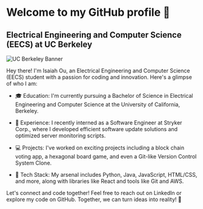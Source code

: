 # Welcome to my GitHub profile 👋
## Electrical Engineering and Computer Science (EECS) at UC Berkeley

![UC Berkeley Banner](https://upload.wikimedia.org/wikipedia/commons/d/df/Berkeley_Sather_Gate_1_banner.jpg)

Hey there! I'm Isaiah Ou, an Electrical Engineering and Computer Science (EECS) student with a passion for coding and innovation. Here's a glimpse of who I am:

- 🎓 Education: I'm currently pursuing a Bachelor of Science in Electrical Engineering and Computer Science at the University of California, Berkeley.

- 💼 Experience: I recently interned as a Software Engineer at Stryker Corp., where I developed efficient software update solutions and optimized server monitoring scripts.

- 💻 Projects: I've worked on exciting projects including a block chain voting app, a hexagonal board game, and even a Git-like Version Control System Clone.

- 🚀 Tech Stack: My arsenal includes Python, Java, JavaScript, HTML/CSS, and more, along with libraries like React and tools like Git and AWS.

Let's connect and code together! Feel free to reach out on LinkedIn or explore my code on GitHub. Together, we can turn ideas into reality! 🚀

